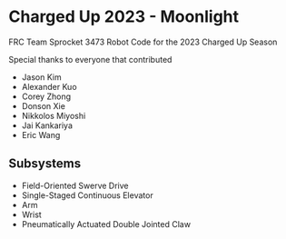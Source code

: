 # Charged Up 2023 - Moonlight
FRC Team Sprocket 3473 Robot Code for the 2023 Charged Up Season

Special thanks to everyone that contributed
- Jason Kim
- Alexander Kuo
- Corey Zhong
- Donson Xie
- Nikkolos Miyoshi
- Jai Kankariya
- Eric Wang

## Subsystems
- Field-Oriented Swerve Drive
- Single-Staged Continuous Elevator
- Arm
- Wrist
- Pneumatically Actuated Double Jointed Claw
